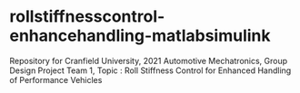 # rollstiffnesscontrol-enhancehandling-matlabsimulink
Repository for Cranfield University, 2021 Automotive Mechatronics, Group Design Project Team 1, Topic : Roll Stiffness Control for Enhanced Handling of Performance Vehicles 
